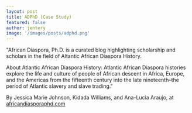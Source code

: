 ```yaml
---
layout: post
title: ADPhD (Case Study)  
featured: false
author: jentery
image: '/images/posts/adphd.png'
---
```


"African Diaspora, Ph.D. is a curated blog highlighting scholarship and scholars in the field of Altantic African Diaspora History.
 
About Atlantic African Diaspora History: Atlantic African Diaspora histories explore the life and culture of people of African descent in Africa, Europe, and the Americas from the fifteenth century into the late nineteenth–the period of Atlantic slavery and slave trading."

By Jessica Marie Johnson, Kidada Williams, and Ana-Lucia Araujo, at [africandiasporaphd.com](https://africandiasporaphd.com/)
